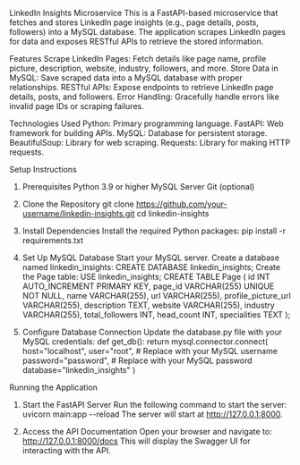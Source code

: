 LinkedIn Insights Microservice
This is a FastAPI-based microservice that fetches and stores LinkedIn page insights (e.g., page details, posts, followers) into a MySQL database. The application scrapes LinkedIn pages for data and exposes RESTful APIs to retrieve the stored information.

Features
Scrape LinkedIn Pages: Fetch details like page name, profile picture, description, website, industry, followers, and more.
Store Data in MySQL: Save scraped data into a MySQL database with proper relationships.
RESTful APIs: Expose endpoints to retrieve LinkedIn page details, posts, and followers.
Error Handling: Gracefully handle errors like invalid page IDs or scraping failures.

Technologies Used
Python: Primary programming language.
FastAPI: Web framework for building APIs.
MySQL: Database for persistent storage.
BeautifulSoup: Library for web scraping.
Requests: Library for making HTTP requests.

Setup Instructions
1. Prerequisites
Python 3.9 or higher
MySQL Server
Git (optional)

2. Clone the Repository
git clone https://github.com/your-username/linkedin-insights.git
cd linkedin-insights

3. Install Dependencies
Install the required Python packages:
pip install -r requirements.txt

4. Set Up MySQL Database
Start your MySQL server.
Create a database named linkedin_insights:
CREATE DATABASE linkedin_insights;
Create the Page table:
USE linkedin_insights;
CREATE TABLE Page (
    id INT AUTO_INCREMENT PRIMARY KEY,
    page_id VARCHAR(255) UNIQUE NOT NULL,
    name VARCHAR(255),
    url VARCHAR(255),
    profile_picture_url VARCHAR(255),
    description TEXT,
    website VARCHAR(255),
    industry VARCHAR(255),
    total_followers INT,
    head_count INT,
    specialities TEXT
);

5. Configure Database Connection
Update the database.py file with your MySQL credentials:
def get_db():
    return mysql.connector.connect(
        host="localhost",
        user="root",  # Replace with your MySQL username
        password="password",  # Replace with your MySQL password
        database="linkedin_insights"
    )
   
Running the Application
1. Start the FastAPI Server
Run the following command to start the server:
uvicorn main:app --reload
The server will start at http://127.0.0.1:8000.

2. Access the API Documentation
Open your browser and navigate to:
http://127.0.0.1:8000/docs
This will display the Swagger UI for interacting with the API.
